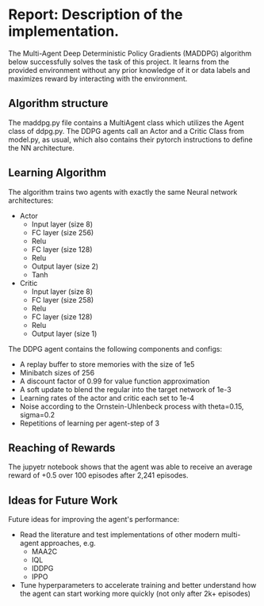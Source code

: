 # Report: Description of the implementation.

The Multi-Agent Deep Deterministic Policy Gradients (MADDPG) algorithm below successfully solves the task of this project. It learns from the provided environment without any prior knowledge of it or data labels and maximizes reward by interacting with the environment.

## Algorithm structure
The maddpg.py file contains a MultiAgent class which utilizes the Agent class of ddpg.py. The DDPG agents call an Actor and a Critic Class from model.py, as usual, which also contains their pytorch instructions to define the NN architecture.

## Learning Algorithm
The algorithm trains two agents with exactly the same Neural network architectures:
- Actor
  - Input layer (size 8)
  - FC layer (size 256)
  - Relu
  - FC layer (size 128)
  - Relu
  - Output layer (size 2)
  - Tanh
- Critic
  - Input layer (size 8)
  - FC layer (size 258)
  - Relu
  - FC layer (size 128)
  - Relu
  - Output layer (size 1)

The DDPG agent contains the following components and configs:
- A replay buffer to store memories with the size of 1e5
- Minibatch sizes of 256
- A discount factor of 0.99 for value function approximation
- A soft update to blend the regular into the target network of 1e-3
- Learning rates of the actor and critic each set to 1e-4
- Noise according to the Ornstein-Uhlenbeck process with theta=0.15, sigma=0.2
- Repetitions of learning per agent-step of 3

## Reaching of Rewards

The jupyetr notebook shows that the agent was able to receive an average reward of +0.5 over 100 episodes after 2,241 episodes. 

## Ideas for Future Work

Future ideas for improving the agent's performance:
- Read the literature and test implementations of other modern multi-agent approaches, e.g.
  - MAA2C
  - IQL
  - IDDPG
  - IPPO
- Tune hyperparameters to accelerate training and better understand how the agent can start working more quickly (not only after 2k+ episodes) 

